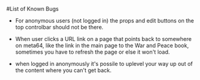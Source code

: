 #List of Known Bugs

* For anonymous users (not logged in) the props and edit buttons on the top controlbar should not be there.

* When user clicks a URL link on a page that points back to somewhere on meta64, like the link in the main page to the War and Peace book, sometimes you have to refresh the page or else it won't load.

* when logged in anonymously it's possile to uplevel your way up out of the content where you can't get back.

